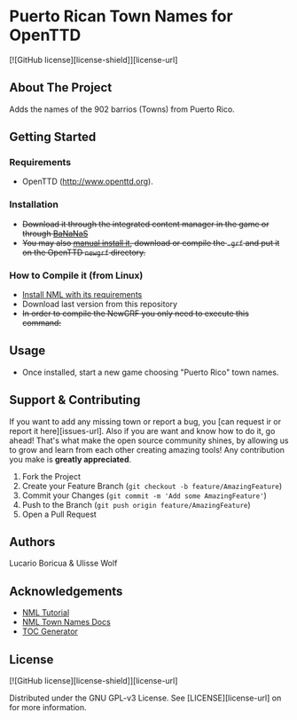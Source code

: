 # Puerto Rican Town Names for OpenTTD
[![GitHub license][license-shield]][license-url]

## About The Project

Adds the names of the 902 barrios (Towns) from Puerto Rico.

<!-- GETTING STARTED -->
## Getting Started
### Requirements

- OpenTTD (<http://www.openttd.org>).

### Installation

- ~~Download it through the integrated content manager in the game or through [BaNaNaS](http://bananas.openttd.org)~~
- ~~You may also [manual install it](https://wiki.openttd.org/en/Manual/NewGRF#manual-install), download or compile the `.grf` and put it on the OpenTTD `newgrf` directory.~~

### How to Compile it (from Linux)

- [Install NML with its requirements](http://newgrf-specs.tt-wiki.net/wiki/NML:Getting_started)
- Download last version from this repository 
- ~~In order to compile the NewGRF you only need to execute this command:~~

## Usage

- Once installed, start a new game choosing "Puerto Rico" town names.

## Support & Contributing

If you want to add any missing town or report a bug, you [can request ir or report it here][issues-url]. Also if you are want and know how to do it, go ahead! That's what make the open source community shines, by allowing us to grow and learn from each other creating amazing tools! Any contribution you make is **greatly appreciated**.

1. Fork the Project
2. Create your Feature Branch (`git checkout -b feature/AmazingFeature`)
3. Commit your Changes (`git commit -m 'Add some AmazingFeature'`)
4. Push to the Branch (`git push origin feature/AmazingFeature`)
5. Open a Pull Request

## Authors

Lucario Boricua & Ulisse Wolf

## Acknowledgements
* [NML Tutorial](https://newgrf-specs.tt-wiki.net/wiki/NML:Main)
* [NML Town Names Docs](https://newgrf-specs.tt-wiki.net/wiki/NML:Town_names)
* [TOC Generator](https://github.com/ekalinin/github-markdown-toc)


## License

[![GitHub license][license-shield]][license-url]

Distributed under the GNU GPL-v3 License. See [LICENSE][license-url] on for more information. 

